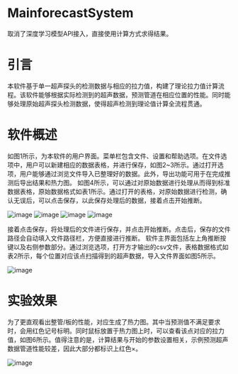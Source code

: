 # MainforecastSystem
取消了深度学习模型API接入，直接使用计算方式求得结果。

# 引言
本软件基于单一超声探头的检测数据与相应的拉力值，构建了理论拉力值计算流程。该软件能够根据实际检测到的超声数据，预测管道在相应位置的性能。同时能够处理原始超声探头检测数据，使得超声检测到理论值计算全流程贯通。

# 软件概述
如图1所示，为本软件的用户界面。菜单栏包含文件、设置和帮助选项。在文件选项中，用户可以新建相应的数据表格，并进行保存，如图2~3所示。通过打开选项，用户能够通过浏览文件导入已整理好的数据。此外，导出功能可用于在完成推测后导出结果和热力图。
如图4所示，可以通过对原始数据进行处理从而得到标准数据表格，原始数据格式如表1所示。通过打开的表格，对原始数据进行检测，确认无误后，可以点击保存，以此保存处理后的数据，接着点击开始推断。
 
![image](https://github.com/xiangxu05/MainforecastSystem/assets/112842118/58f063d8-fa17-4b23-9f8a-b55b234a8ef5)
![image](https://github.com/xiangxu05/MainforecastSystem/assets/112842118/a750cc8a-0513-4cb3-b903-aa3d392cfdd9)
![image](https://github.com/xiangxu05/MainforecastSystem/assets/112842118/da8b1e9a-6412-44f8-a520-24b742e2610a)
![image](https://github.com/xiangxu05/MainforecastSystem/assets/112842118/cd4de31d-b594-4a70-9b56-d75bcbc8c1e4)


接着点击保存，将处理后的文件进行保存，并点击开始推断。点击后，保存的文件路径会自动填入文件路径栏，方便直接进行推断。
软件主界面包括左上角推断按键以及右侧参数部分。通过浏览选项，打开方才输出的csv文件，表格数据格式如表2所示，每个位置对应该点扫描得到的超声数据，导入文件界面如图5所示。

![image](https://github.com/xiangxu05/MainforecastSystem/assets/112842118/50deb71d-8521-4135-8412-f4007c3d6ac5)



# 实验效果
为了更直观看出整管/板的性能，对应生成了热力图。其中当预测值不满足要求时，会用红色记号标明。同时鼠标放置于热力图上时，可以查看该点对应的拉力值，如图6所示。值得注意的是，计算结果与开始的参数设置相关，示例预测超声数据管道性能较差，因此大部分都标识上红色×。
 
![image](https://github.com/xiangxu05/MainforecastSystem/assets/112842118/8486303b-d4cf-4e20-850d-c159b15f1378)


